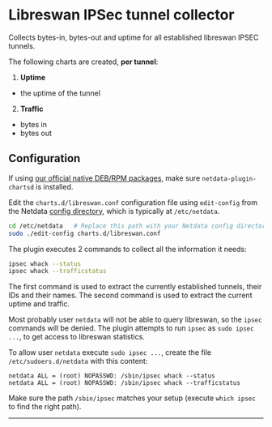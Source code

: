 <!--
title: "Libreswan IPSec tunnel monitoring with Netdata"
custom_edit_url: "https://github.com/netdata/netdata/edit/master/collectors/charts.d.plugin/libreswan/README.md"
sidebar_label: "Libreswan IPSec tunnels"
learn_status: "Published"
learn_topic_type: "References"
learn_rel_path: "Integrations/Monitor/Networking"
-->

# Libreswan IPSec tunnel collector

Collects bytes-in, bytes-out and uptime for all established libreswan IPSEC tunnels.

The following charts are created, **per tunnel**:

1.  **Uptime**

-   the uptime of the tunnel

2.  **Traffic**

-   bytes in
-   bytes out

## Configuration

If using [our official native DEB/RPM packages](https://github.com/netdata/netdata/blob/master/packaging/installer/methods/packages.md), make sure `netdata-plugin-chartsd` is installed.

Edit the `charts.d/libreswan.conf` configuration file using `edit-config` from the Netdata [config
directory](https://github.com/netdata/netdata/blob/master/docs/configure/nodes.md), which is typically at `/etc/netdata`.

```bash
cd /etc/netdata   # Replace this path with your Netdata config directory, if different
sudo ./edit-config charts.d/libreswan.conf
```

The plugin executes 2 commands to collect all the information it needs:

```sh
ipsec whack --status
ipsec whack --trafficstatus
```

The first command is used to extract the currently established tunnels, their IDs and their names.
The second command is used to extract the current uptime and traffic.

Most probably user `netdata` will not be able to query libreswan, so the `ipsec` commands will be denied.
The plugin attempts to run `ipsec` as `sudo ipsec ...`, to get access to libreswan statistics.

To allow user `netdata` execute `sudo ipsec ...`, create the file `/etc/sudoers.d/netdata` with this content:

```
netdata ALL = (root) NOPASSWD: /sbin/ipsec whack --status
netdata ALL = (root) NOPASSWD: /sbin/ipsec whack --trafficstatus
```

Make sure the path `/sbin/ipsec` matches your setup (execute `which ipsec` to find the right path).

---


